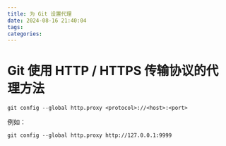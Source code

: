 ```yaml
---
title: 为 Git 设置代理
date: 2024-08-16 21:40:04
tags:
categories:
---
```


# Git 使用 HTTP / HTTPS 传输协议的代理方法

```vim
git config --global http.proxy <protocol>://<host>:<port>
```

例如：

```vim
git config --global http.proxy http://127.0.0.1:9999
```